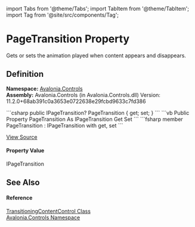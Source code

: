 import Tabs from '@theme/Tabs'; 
import TabItem from '@theme/TabItem'; 
import Tag from '@site/src/components/Tag'; 

# PageTransition Property


Gets or sets the animation played when content appears and disappears.



## Definition
**Namespace:** <a href="N_Avalonia_Controls">Avalonia.Controls</a>  
**Assembly:** Avalonia.Controls (in Avalonia.Controls.dll) Version: 11.2.0+68ab391c0a3653e0722638e29fcbd9633c7fd386

<Tabs groupId="api-code-preview">
<TabItem value="csharp" label="C#">
```csharp
public IPageTransition? PageTransition { get; set; }
```
</TabItem>
<TabItem value="vb" label="VB">
```vb
Public Property PageTransition As IPageTransition
	Get
	Set
```
</TabItem>
<TabItem value="fsharp" label="F#">
```fsharp
member PageTransition : IPageTransition with get, set
```
</TabItem>
</Tabs>



<a href="https://github.com/AvaloniaUI/Avalonia/tree/master/srcAvalonia.Controls/TransitioningContentControl.cs#L52" title="View the source code">View Source</a>



#### Property Value
IPageTransition

## See Also


#### Reference
<a href="T_Avalonia_Controls_TransitioningContentControl">TransitioningContentControl Class</a>  
<a href="N_Avalonia_Controls">Avalonia.Controls Namespace</a>  
